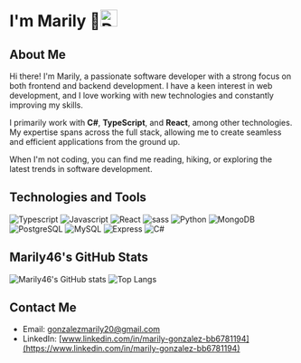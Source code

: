 # I'm Marily 👋<img src="https://img.icons8.com/?size=100&id=53425&format=png&color=000000" alt="Developer Woman" width="30" height="30">

## About Me
Hi there! I'm Marily, a passionate software developer with a strong focus on both frontend and backend development. I have a keen interest in web development, and I love working with new technologies and constantly improving my skills. 

I primarily work with **C#**, **TypeScript**, and **React**, among other technologies. My expertise spans across the full stack, allowing me to create seamless and efficient applications from the ground up.

When I'm not coding, you can find me reading, hiking, or exploring the latest trends in software development.

## Technologies and Tools
![Typescript](https://img.shields.io/badge/TypeScript-007ACC?style=for-the-badge&logo=typescript&logoColor=white)
![Javascript](https://img.shields.io/badge/JavaScript-323330?style=for-the-badge&logo=javascript&logoColor=F7DF1E)
![React](https://img.shields.io/badge/React-20232A?style=for-the-badge&logo=react&logoColor=61DAFB)
![sass](https://img.shields.io/badge/Sass-CC6699?style=for-the-badge&logo=sass&logoColor=white)
![Python](https://img.shields.io/badge/Python-14354C?style=for-the-badge&logo=python&logoColor=white)
![MongoDB](https://img.shields.io/badge/MongoDB-4EA94B?style=for-the-badge&logo=mongodb&logoColor=white)
![PostgreSQL](https://img.shields.io/badge/PostgreSQL-316192?style=for-the-badge&logo=postgresql&logoColor=white)
![MySQL](https://img.shields.io/badge/MySQL-00000F?style=for-the-badge&logo=mysql&logoColor=white)
![Express](https://img.shields.io/badge/Express.js-404D59?style=for-the-badge)
![C#](https://img.shields.io/badge/C%23-239120?style=for-the-badge&logo=c-sharp&logoColor=white)


## Marily46's GitHub Stats

![Marily46's GitHub stats](https://github-readme-stats.vercel.app/api?username=Marily46&show_icons=true&theme=cobalt)
![Top Langs](https://github-readme-stats.vercel.app/api/top-langs/?username=Marily46&show_icons=true&layout=compact&langs_count=8)

## Contact Me
- Email: [gonzalezmarily20@gmail.com](mailto:gonzalezmarily20@gmail.com)
- LinkedIn: [www.linkedin.com/in/marily-gonzalez-bb6781194](https://www.linkedin.com/in/marily-gonzalez-bb6781194)
